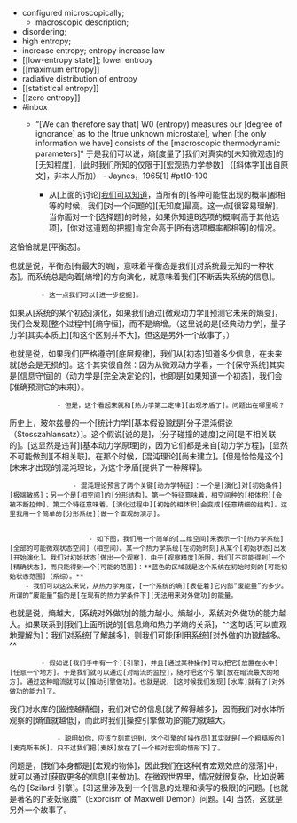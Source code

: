 - configured microscopically; 
    - macroscopic description; 
- disordering; 
- high entropy; 
- increase entropy; entropy increase law
- [[low-entropy state]]; lower entropy
- [[maximum entropy]]
- radiative distribution of entropy
- [[statistical entropy]]
- [[zero entropy]]
- #inbox
    - “[We can therefore say that] W0 (entropy) measures our [degree of ignorance] as to the [true unknown microstate], when [the only information we have] consists of the [macroscopic thermodynamic parameters]”
于是我们可以说，熵[度量了]我们对真实的[未知微观态]的[无知程度]，[此时我们所知的仅限于][宏观热力学参数] （[斜体字][出自原文]，非本人所加） - Jaynes，1965[1]   #pt10-100


        - 从[上面的讨论][我们可以知道](https://www.zhihu.com/question/20992022/answer/2253423169)，当所有的[各种可能性出现的概率]都相等的时候，我们[对一个问题的][无知度]最高。这一点[很容易理解]，当你面对一个[选择题]的时候，如果你知道B选项的概率[高于其他选项]，[你对这道题的把握]肯定会高于[所有选项概率都相等]的情况。

这恰恰就是[平衡态]。

也就是说，平衡态[有最大的熵]，意味着平衡态是我们[对系统最无知的一种状态]。而系统总是向着[熵增]的方向演化，就意味着我们[不断丢失系统的信息]。


            - 这一点我们可以[进一步挖掘]。

如果从[系统的某个初态]演化，如果我们通过[微观动力学][预测它未来的熵变]，我们会发现[整个过程中][熵守恒]，而不是熵增。（这里说的是[经典动力学]，量子力学[其实本质上][和这个区别并不大]，但这是另外一个故事了。）

也就是说，如果我们[严格遵守][底层规律]，我们从[初态]知道多少信息，在未来就[总会是无损的]。这个其实很自然：因为从微观动力学看，一个[保守系统]其实是[信息守恒]的（动力学是[完全决定论的]，也即是[如果知道一个初态]，我们会[准确预测它的未来]）。


                - 但是，这个看起来就和[热力学第二定律][出现矛盾了]。问题出在哪里呢？

历史上，玻尔兹曼的一个[统计力学][基本假设]就是[分子混沌假说（Stosszahlansatz）]。这个假说[说的是]，[分子碰撞的速度]之间[是不相关联的]。[这显然是违背][基本动力学原理]的，因为它们都是来自[动力学方程]，[显然不可能做到][不相关联]。在那个时候，[混沌理论][尚未建立]。[但是恰恰是这个][未来才出现的]混沌理论，为这个矛盾[提供了一种解释]。


                    - 混沌理论预言了两个关键[动力学特征]：一个是[演化]对[初始条件][极端敏感]；另一个是[相空间]的[分形结构]。第一个特征意味着，相空间种的[相体积][会被不断拉伸]，第二个特征意味着，[演化过程中][初始的相体积]会变成[任意精细的结构]。这里我用一个简单的[分形系统][做一个直观的演示]。


                        - 如下图，我们用一个简单的[二维空间]来表示一个[热力学系统][全部的可能微观状态空间]（相空间）。某一个热力学系统[在初始时刻]从某个[初始状态]出发[开始演化]。我们对初始状态[做出一个观察]，由于[观察精度]所限，我们[不可能得到]一个[精确状态]，而只能得到一个[可能的范围]：**蓝色的区域就是这个系统在初始时刻的[可能初始状态范围]（系综）。**
        - 我们可以这么来说，从热力学角度，[一个系统的熵][表征着]它内部“废能量”的多少。所谓的“废能量”指的是[在现有的热力学条件下][无法用来对外做功]的能量。

也就是说，熵越大，[系统对外做功]的能力越小。熵越小，系统对外做功的能力越大。如果联系到[我们上面所说的][信息熵和热力学熵的关系]，^^这句话[可以直观地理解为]：我们对系统[了解越多]，则我们可能[利用系统][对外做的功]就越多。^^


            - 假如说[我们手中有一个][引擎]，并且[通过某种操作]可以把它[放置在水中][任意一个地方]。于是我们就可以通过[对暗流的监控]，随时把这个引擎[放在暗流最大的地方]。通过这种暗流就可以[推动引擎做功]。也就是说，[这时候我们发现][水库]就有了[对外做功的能力]了。

我们对水库的[监控越精细]，我们对它的信息[就了解得越多]，因而我们对水体所观察的[熵值就越低]，而此时我们[操控引擎做功]的能力就越大。


                - 聪明如你，应该立刻意识到，这个引擎的[操作员]其实就是[一个粗糙版的][麦克斯韦妖]。只不过我们把[麦妖]放在了[一个相对宏观的情形下]了。

问题是，[我们本身都是][宏观的物体]，因此我们在这种[有宏观效应的涨落]中，就可以通过[获取更多的信息][来做功]。在微观世界里，情况就很复杂，比如说著名的 [Szilard 引擎]。[3]这里涉及到一个[信息的处理和读写的极限]的问题。[也就是著名的]“麦妖驱魔”（Exorcism of Maxwell Demon）问题。[4] 当然，这就是另外一个故事了。
